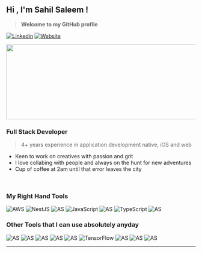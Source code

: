 ## Hi , I'm **Sahil Saleem** ! 
> **Welcome to my GitHub profile** <br /> 

[![Linkedin](https://img.shields.io/badge/LinkedIn-0077B5?style=for-the-badge&logo=linkedin&logoColor=white)][linkedin]
[![Website](https://img.shields.io/website?down_color=red&logo=Firefox%20Browser&down_message=DOWN&style=for-the-badge&up_color=green&up_message=ONLINE&url=https%3A%2F%2Fmyportfolio-ec454.web.app%2F%23%2F)](https://myportfolio-ec454.web.app/#/) 

<img src="https://thumbs.gfycat.com/EvergreenShortButterfly-max-1mb.gif" width="600" height="200" />



### **Full Stack Developer** 

>  4+ years experience in application development native, iOS and web
-  Keen to work on creatives with passion and grit
-  I love collabing with people and always on the hunt for new adventures   
-  Cup of coffee at 2am until that error leaves the city

<br />

### My Right Hand Tools 
![AWS](https://img.shields.io/badge/AWS-%23FF9900.svg?style=for-the-badge&logo=amazon-aws&logoColor=white)
![NestJS](https://img.shields.io/badge/nestjs-%23E0234E.svg?style=for-the-badge&logo=nestjs&logoColor=white)
![AS](https://img.shields.io/badge/Flutter-02569B?style=for-the-badge&logo=flutter&logoColor=white)
![JavaScript](https://img.shields.io/badge/javascript-%23323330.svg?style=for-the-badge&logo=javascript&logoColor=%23F7DF1E)
![AS](https://img.shields.io/badge/Android_Studio-3DDC84?style=for-the-badge&logo=android-studio&logoColor=white)
![TypeScript](https://img.shields.io/badge/typescript-%23007ACC.svg?style=for-the-badge&logo=typescript&logoColor=white)
![AS](https://img.shields.io/badge/MongoDB-4EA94B?style=for-the-badge&logo=mongodb&logoColor=white)



### Other Tools that I can use absolutely anyday


![AS](https://img.shields.io/badge/Kotlin-0095D5?&style=for-the-badge&logo=kotlin&logoColor=white)
![AS](https://img.shields.io/badge/Java-ED8B00?style=for-the-badge&logo=java&logoColor=white)
![AS](https://img.shields.io/badge/firebase-ffca28?style=for-the-badge&logo=firebase&logoColor=black)
![AS](https://img.shields.io/badge/Python-FFD43B?style=for-the-badge&logo=python&logoColor=darkgreen)
![AS](https://img.shields.io/badge/Dart-0175C2?style=for-the-badge&logo=dart&logoColor=white)
![TensorFlow](https://img.shields.io/badge/TensorFlow-%23FF6F00.svg?style=for-the-badge&logo=TensorFlow&logoColor=white)
![AS](https://img.shields.io/badge/MySQL-00000F?style=for-the-badge&logo=mysql&logoColor=white)
![AS](https://img.shields.io/badge/OpenCV-27338e?style=for-the-badge&logo=OpenCV&logoColor=white)
![AS](https://img.shields.io/badge/Flask-000000?style=for-the-badge&logo=flask&logoColor=white)






---
[website]: https://website-6faf5.web.app/#/
[linkedin]: https://www.linkedin.com/in/sahil-saleem-338a06144/

<!--
**sahilsaleem2907/sahilsaleem2907** is a ✨ _special_ ✨ repository because its `README.md` (this file) appears on your GitHub profile.





